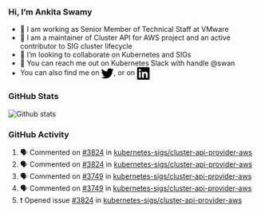 ### Hi, I’m Ankita Swamy

- 💼 I am working as Senior Member of Technical Staff at VMware
- 👀 I am a maintainer of Cluster API for AWS project and an active contributor to SIG cluster lifecycle
- 💞️ I’m looking to collaborate on Kubernetes and SIGs
- 💬 You can reach me out on Kubernetes Slack with handle @swan
- You can also find me on <a href="https://twitter.com/SwamyAnkita" target="blank"><img align="center" src="https://raw.githubusercontent.com/Ankitasw/Ankitasw/master/svg/twitter.svg" alt="Ankitasw" height="25" width="25" color="#1DA1f2" /></a>, or on <a href="https://www.linkedin.com/in/Ankitaswamy/" target="blank"><img align="center" src="https://raw.githubusercontent.com/Ankitasw/Ankitasw/master/svg/linkedin.svg" alt="Ankitasw" height="25" width="25" /></a>

### GitHub Stats
![Github stats](https://github-readme-stats.vercel.app/api?username=Ankitasw&count_private=true&show_icons=true&theme=tokyonight)

### GitHub Activity 
<!--START_SECTION:activity-->
1. 🗣 Commented on [#3824](https://github.com/kubernetes-sigs/cluster-api-provider-aws/issues/3824) in [kubernetes-sigs/cluster-api-provider-aws](https://github.com/kubernetes-sigs/cluster-api-provider-aws)
2. 🗣 Commented on [#3824](https://github.com/kubernetes-sigs/cluster-api-provider-aws/issues/3824) in [kubernetes-sigs/cluster-api-provider-aws](https://github.com/kubernetes-sigs/cluster-api-provider-aws)
3. 🗣 Commented on [#3749](https://github.com/kubernetes-sigs/cluster-api-provider-aws/issues/3749) in [kubernetes-sigs/cluster-api-provider-aws](https://github.com/kubernetes-sigs/cluster-api-provider-aws)
4. 🗣 Commented on [#3749](https://github.com/kubernetes-sigs/cluster-api-provider-aws/issues/3749) in [kubernetes-sigs/cluster-api-provider-aws](https://github.com/kubernetes-sigs/cluster-api-provider-aws)
5. ❗️ Opened issue [#3824](https://github.com/kubernetes-sigs/cluster-api-provider-aws/issues/3824) in [kubernetes-sigs/cluster-api-provider-aws](https://github.com/kubernetes-sigs/cluster-api-provider-aws)
<!--END_SECTION:activity-->

